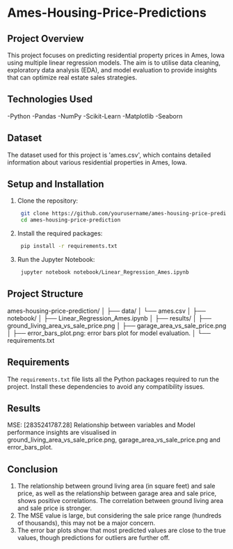 # Ames-Housing-Price-Predictions

## Project Overview
This project focuses on predicting residential property prices in Ames, Iowa using multiple linear regression models. The aim is to utilise data cleaning, exploratory data analysis (EDA), and model evaluation to provide insights that can optimize real estate sales strategies.

## Technologies Used
-Python
-Pandas
-NumPy
-Scikit-Learn
-Matplotlib
-Seaborn

## Dataset
The dataset used for this project is 'ames.csv', which contains detailed information about various residential properties in Ames, Iowa.

## Setup and Installation
1) Clone the repository:
   ```bash
    git clone https://github.com/yourusername/ames-housing-price-prediction.git
    cd ames-housing-price-prediction
    ```
2) Install the required packages:
   ```bash
    pip install -r requirements.txt
    ```
3) Run the Jupyter Notebook:
   ```bash
    jupyter notebook notebook/Linear_Regression_Ames.ipynb
    ```

## Project Structure
ames-housing-price-prediction/
│
├── data/
│   └── ames.csv
│
├── notebook/
│   ├── Linear_Regression_Ames.ipynb
│
├── results/
│   ├── ground_living_area_vs_sale_price.png
│   ├── garage_area_vs_sale_price.png
│   ├── error_bars_plot.png: error bars plot for model evaluation.
│
└── requirements.txt

## Requirements
The `requirements.txt` file lists all the Python packages required to run the project. Install these dependencies to avoid any compatibility issues.

## Results
MSE: [2835241787.28]
Relationship between variables and Model performance insights are visualised in ground_living_area_vs_sale_price.png, garage_area_vs_sale_price.png and error_bars_plot.

## Conclusion
1) The relationship between ground living area (in square feet) and sale price, as well as the relationship between garage area and sale price, shows positive correlations. The correlation between ground living area and sale price is stronger.
2) The MSE value is large, but considering the sale price range (hundreds of thousands), this may not be a major concern.
3) The error bar plots show that most predicted values are close to the true values, though predictions for outliers are further off.



